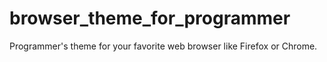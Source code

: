 # browser_theme_for_programmer
Programmer's theme for your favorite web browser like Firefox or Chrome.
